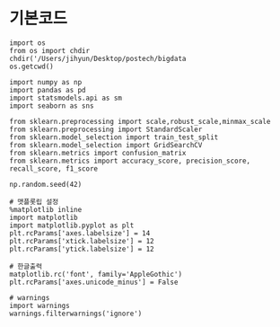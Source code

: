 # 기본코드

    import os
    from os import chdir
    chdir('/Users/jihyun/Desktop/postech/bigdata
    os.getcwd()
    
    import numpy as np
    import pandas as pd
    import statsmodels.api as sm
    import seaborn as sns

    from sklearn.preprocessing import scale,robust_scale,minmax_scale
    from sklearn.preprocessing import StandardScaler
    from sklearn.model_selection import train_test_split
    from sklearn.model_selection import GridSearchCV
    from sklearn.metrics import confusion_matrix
    from sklearn.metrics import accuracy_score, precision_score, recall_score, f1_score

    np.random.seed(42)

    # 맷플롯립 설정
    %matplotlib inline
    import matplotlib
    import matplotlib.pyplot as plt
    plt.rcParams['axes.labelsize'] = 14
    plt.rcParams['xtick.labelsize'] = 12
    plt.rcParams['ytick.labelsize'] = 12

    # 한글출력
    matplotlib.rc('font', family='AppleGothic')
    plt.rcParams['axes.unicode_minus'] = False

    # warnings 
    import warnings
    warnings.filterwarnings('ignore')
